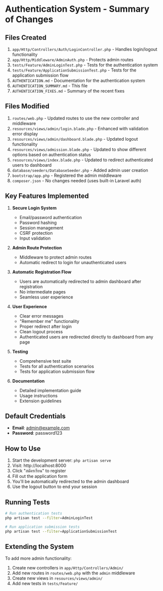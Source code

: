 # Authentication System - Summary of Changes

## Files Created

1. `app/Http/Controllers/Auth/LoginController.php` - Handles login/logout functionality
2. `app/Http/Middleware/AdminAuth.php` - Protects admin routes
3. `tests/Feature/AdminLoginTest.php` - Tests for the authentication system
4. `tests/Feature/ApplicationSubmissionTest.php` - Tests for the application submission flow
5. `AUTHENTICATION.md` - Documentation for the authentication system
6. `AUTHENTICATION_SUMMARY.md` - This file
7. `AUTHENTICATION_FIXES.md` - Summary of the recent fixes

## Files Modified

1. `routes/web.php` - Updated routes to use the new controller and middleware
2. `resources/views/admin/login.blade.php` - Enhanced with validation error display
3. `resources/views/admin/dashboard.blade.php` - Updated logout functionality
4. `resources/views/admission.blade.php` - Updated to show different options based on authentication status
5. `resources/views/index.blade.php` - Updated to redirect authenticated users to dashboard
6. `database/seeders/DatabaseSeeder.php` - Added admin user creation
7. `bootstrap/app.php` - Registered the admin middleware
8. `composer.json` - No changes needed (uses built-in Laravel auth)

## Key Features Implemented

1. **Secure Login System**
   - Email/password authentication
   - Password hashing
   - Session management
   - CSRF protection
   - Input validation

2. **Admin Route Protection**
   - Middleware to protect admin routes
   - Automatic redirect to login for unauthenticated users

3. **Automatic Registration Flow**
   - Users are automatically redirected to admin dashboard after registration
   - No intermediate pages
   - Seamless user experience

4. **User Experience**
   - Clear error messages
   - "Remember me" functionality
   - Proper redirect after login
   - Clean logout process
   - Authenticated users are redirected directly to dashboard from any page

5. **Testing**
   - Comprehensive test suite
   - Tests for all authentication scenarios
   - Tests for application submission flow

6. **Documentation**
   - Detailed implementation guide
   - Usage instructions
   - Extension guidelines

## Default Credentials

- **Email**: admin@example.com
- **Password**: password123

## How to Use

1. Start the development server: `php artisan serve`
2. Visit: http://localhost:8000
3. Click "สมัครเรียน" to register
4. Fill out the application form
5. You'll be automatically redirected to the admin dashboard
6. Use the logout button to end your session

## Running Tests

```bash
# Run authentication tests
php artisan test --filter=AdminLoginTest

# Run application submission tests
php artisan test --filter=ApplicationSubmissionTest
```

## Extending the System

To add more admin functionality:
1. Create new controllers in `app/Http/Controllers/Admin/`
2. Add new routes in `routes/web.php` with the `admin` middleware
3. Create new views in `resources/views/admin/`
4. Add new tests in `tests/Feature/`